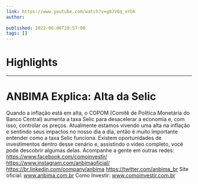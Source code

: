 ```yaml
---
link: https://www.youtube.com/watch?v=g0JV6q_eYbk
author: 
   
published: 2022-06-06T20:57:00
tags: []
---
```

# Highlights


---
# ANBIMA Explica: Alta da Selic
Quando a inflação está em alta, o COPOM (Comitê de Política Monetária do Banco Central) aumenta a taxa Selic para desacelerar a economia e, com isso, controlar os preços. Atualmente estamos vivendo uma alta na inflação e sentindo seus impactos no nosso dia a dia, então é muito importante entender como a taxa Selic funciona. Existem oportunidades de investimentos dentro desse cenário e, assistindo o vídeo completo, você pode descobrir algumas delas. Acompanhe a gente em outras redes: https://www.facebook.com/comoinvestir/ https://www.instagram.com/anbimaoficial/ https://br.linkedin.com/company/anbima https://twitter.com/anbima_br Site oficial: www.anbima.com.br Como Investir: www.comoinvestir.com.br